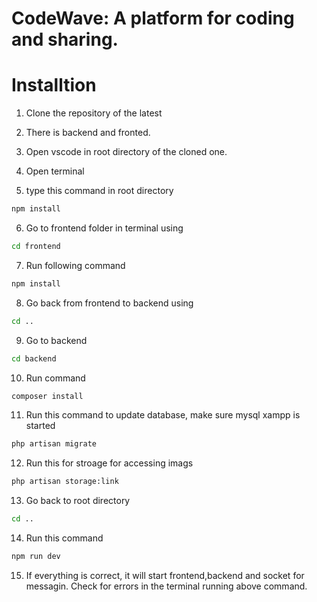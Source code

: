 # CodeWave: A platform for coding and sharing.

# Installtion 

1. Clone the repository of the latest

2. There is backend and fronted.

3. Open vscode in root directory of the cloned one.

4. Open terminal

5. type this command in root directory

```bash
npm install

```

6. Go to frontend folder in terminal using
```bash
cd frontend
```

7. Run following command
```bash
npm install
```

8. Go back from frontend to backend using 
```bash
cd ..
```

9. Go to backend
```bash
cd backend
```

10. Run command
```bash
composer install
```


11. Run this command to update database, make sure mysql xampp is started
```bash
php artisan migrate
```

12. Run this for stroage for accessing imags

```bash
php artisan storage:link
```

13. Go back to root directory
```bash
cd ..
```

14. Run this command
```bash
npm run dev
```

15. If everything is correct, it will start frontend,backend and socket for messagin. Check for errors in the terminal running above command.
